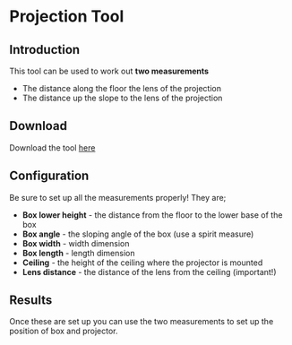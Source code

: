 # Projection Tool

## Introduction

This tool can be used to work out **two measurements**

* The distance along the floor the lens of the projection
* The distance up the slope to the lens of the projection

## Download

Download the tool [here](https://github.com/autr/projection-tool/releases/download/1.0.0/projection-tool.app.zip)

## Configuration

Be sure to set up all the measurements properly! They are;

* **Box lower height** - the distance from the floor to the lower base of the box
* **Box angle** - the sloping angle of the box (use a spirit measure)
* **Box width** - width dimension
* **Box length** - length dimension
* **Ceiling** - the height of the ceiling where the projector is mounted
* **Lens distance** - the distance of the lens from the ceiling (important!)

## Results

Once these are set up you can use the two measurements to set up the position of box and projector.